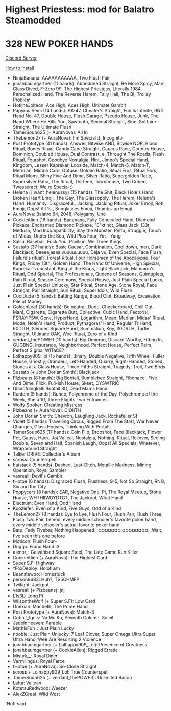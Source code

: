 # Highest Priestess: mod for Balatro Steamodded

# 328 NEW POKER HANDS

[Discord Server](https://discord.gg/XbfZc48t8B)

[How to Install](https://github.com/Steamodded/smods?tab=readme-ov-file#how-to-install-a-mod)

- NinjaBanana: AAAAAAAAAAA, Two Flush Pair
- jonahbaumgartner (11 hands): Abandoned Straight, Be More Spicy, Man!, Class Dived, F-Zero 99, The Highest Priestess, Literally 1984, Personalized Hand, The Reverse Harem, Tally Hall, The Bi, Trolley Problem
- HotlineJolteon: Ace High, Aces High, Ultimate Gambit
- Papyrus Semi (14 hands): AK-47, Cheater's Straight, Fun Is Infinite, RNG Hand No. 47, Double House, Flush Garage, Pseudo House, Junk, The Hand Where He Kills You, Sawtooth, Seximal Straight, Sine, Solitaire Straight, The Ultimate Flush
- TamerSoup625 (+ AuraNova): All In
- TheLemon27 (+ AuraNova): I'm Special :), Incognito
- Post Prototype (41 hands): Answer, Bitwise AND, Bitwise NOR, Blood Ritual, Bones Ritual, Candy Cane Straight, Caucus Race, Country House, Dominion, Doubled House, Dual Contrast, e, Throught The Roads, Flesh Ritual, Fourshot, Goodbye Nostalgia, Hint, Jimbo's Special Hand, Kingdom, Lesser Kaprekar, Lopside, Match-4, Match-5, Match-T, Meridian, Middle Card, Obtuse, Golden Ratio, Ritual Eros, Ritual Fors, Ritual Mons, Shiny Five And Dime, Silver Ratio, Supergolden Ratio, Supersilver Ratio, The Ritual, Thirteen, Townhouse, Two Cubed, Twosseract, We're Special :)
- Helena (i_want_helenussy) (15 hands): The Shit, Black Hole's Hand, Broken Heart Emoji, The Gay, The Glassopoly, The Harem, Helena's Hand, Humanity. Disgraceful., Jacking, Jacking Ritual, Joker Emoji, Rofl Emoji, Oops! All 1s., Sunglasses Emoji, Thumbs-up Emoji
- AuraNova: Balatro 64, 2048, Polygamy, Uno
- CookieAlien (16 hands): Bananana, Fully Concealed Hand, Diamond Pickaxe, Enchanted Diamond Pickaxe, "E"xtinct, Glass Jack, l33t, Medusa, Mod Incompatibility, Slay the Monster, Pinfu, Struggle, Touch of Midas, Under the Sea, Wild Plus Four, Yin - Yang
- Salsa: Baseball, Fuck You, Pavilion, We Three Kings
- Sustato (37 hands): Basic Caesar, Combination, Cool down, man, Dark Blackjack, Deeeejaaaa vuuuuuuuuu, Deja vu, Even Special, Face Flush, Failure's ritual?, Forest Ritual, Four Horsemen of the Apocalypse, Four Kings, Friday 13th, Golden Hand, The Hand Of Universe, High Special, Kaprekar's constant, King of the Kings, Light Blackjack, Mammon's Ritual, Odd Special, The Professionals, Queens of Seasons, Quintuplets, Rain Ritual, Season Ceremony, Special House, Just Plain Special Lucky, Just Plain Special Unlucky, Star Ritual, Stone Age, Stone Royal, Face Straight, Pair Straight, Sun Ritual, Super Idols, Wild Flush
- CoolDude (5 hands): Batting Range, Blood Clot, Broadway, Excavation, Pile of Money
- GoldenLeaf (30 hands): Be neutral, Dude, Checkerboard, Chill Out, Man!, Cigarette, Cigarette Butt, Collective, Cubic Hand, Factorial, FSRAYIFSW, Gene, HyperHand, Logarithm, Mean, Median, Midas' Ritual, Mode, Noah's Hand, Product, Pythagoras' Hand, Regular TriHand, 60DITH, Slender, Square Hand, Summation, Key, 30DRTH, Turtle Straight, Ultimate OAK, Wee Ritual, Zero of a Kind
- verdant_thePOWER (10 hands): Big Omicron, Discard-Worthy, Fitting In, GUGBNG, Insurance, Neighborhood, Perfect House, Perfect Pairs, Perfect Sigma, WITaCE?
- Lolhappy909_lol (15 hands): Binary, Double Negative, Fifth Wheel, Fuller House, Ghostly, Grandeur, Left-Handed, Quarry, Right-Handed, Stoned, Stones at a Glass House, Three-Fifths Straight, Tragedy, Troll, Two Birds
- Sustato (+ John Dorian Smith): Blackjack
- Plzbeans (8 hands): Big Bobtail, Bumblebee Straight, Fibonacci, Five And Dime, Flick, Full-ish House, Skeet, CYSWTRIC
- Gladofdingldill: Bobtail 3D, Dead Man's Hand
- Runtem (5 hands): Bunco, Polychrome of the Day, Polychrome of the Week, She a 10, Three Flights Two Entrances
- Wolfy Stroker: Cheating Mistress
- Plzbeans (+ AuraNova): CIOIITH
- John Dorian Smith: Chevron, Laughing Jack, Rockafeller St
- Violet (5 hands): Travelling Circus, Rigged From The Start, War Never Changes, Glass Houses, Thinking With Portals
- TamerSoup625 (17 hands): Coin Flip, Dropshot, Face Blackjack, Flower Pot, Gauss, Hack, Joj Valjeaj, Nostalgia, Nothing, Ritual, Rollover, Seeing Double, Seven and Half, Spanish Laugh, Oops! All Specials, Whatever, Wraparound Straight
- Talker DRIVE: Collector's Album
- scross: Counterspell
- hatstack (5 hands): Dashed, Last-Ditch, Metallic Madness, Mining Operation, Royal Sampler
- vasreall: Devil's Gambit
- tHotoe (6 hands): Disgraced Flush, Flushless, 9-5, Not So Straight, RNG, Six and the City
- Poppycars (8 hands): EAR, Negative One, Pi, The Royal Meetup, Stone House, WHTHIIWDYDTGT, The Jackpot, What Hand
- Electrum: Even Hand, Odd Hand
- Kooziefer: Even of a Kind, Five Guys, Odd of a Kind
- TheLemon27 (8 hands): Eye to Eye, Flush Four, Flush Pair, Flush Three, Flush Two Pair, Lemon, every middle schooler's favorite poker hand, every middle schooler's actual favorite poker hand
- Batu: Fedy Fivebar, Nothing Happened., ¤¤¤¤¤¤¤ ¤¤¤¤¤¤¤¤., Wait, I've seen this one before
- Moticon: Flush Four+
- Doggo: Fraud Hand :3
- asmor_: Galvanised Square Steel, The Late Game Run Killer
- CookieAlien (+ AuraNova): The Highest Card
- Super S.F: Highway
- ^FoxDeploy: Holoflush
- Beanstewoo: Homestuck
- person9683: Huh?, TS5CHMFP
- Twilight: Jackpot
- vasreall (+ Plzbeans): jnj
- L1s3L: Long Pi
- WilsontheWolf (+ Super S.F): Low Card
- Unexian: Macbeth, The Prime Hand
- Post Prototype (+ AuraNova): Match-3
- Cobalt_Ignis: Na Mu Ko, Seventh Column, Soleil
- JadeInHeaven: Parable
- MathIsFun_: Just Plain Lucky
- noobie: Just Plain Unlucky, 7 Leaf Clover, Super Omega Ultra Super Ultra Hand, Wee Are Resorting 2 Violence
- jonahbaumgartner (+ Lolhappy909_Lol): Presence of Greatness
- jonahbaumgartner (+ CookieAlien): Rigged Erratic
- Mistyk__: Royal Diner
- Vermilingus: Royal Farce
- tHotoe (+ AuraNova): So-Close Straight
- scross + Lolhappy909_Lol: True Counterspell
- TamerSoup625 (+ verdant_thePOWER): Unlimited Bacon
- Lafta: Valjean
- KotetsuRedwood: Weezer
- AlexZGreat: Wild West

'Nuff said
